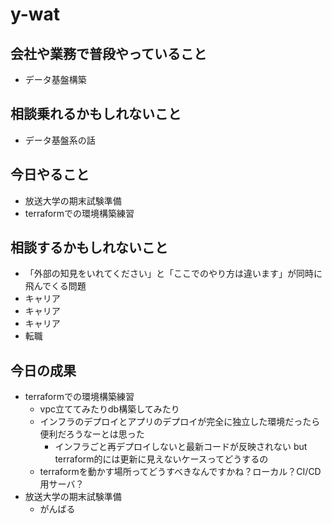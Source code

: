 # y-wat

## 会社や業務で普段やっていること
- データ基盤構築

## 相談乗れるかもしれないこと
- データ基盤系の話

## 今日やること
- 放送大学の期末試験準備
- terraformでの環境構築練習

## 相談するかもしれないこと
- 「外部の知見をいれてください」と「ここでのやり方は違います」が同時に飛んでくる問題
- キャリア
- キャリア
- キャリア
- 転職

## 今日の成果
- terraformでの環境構築練習
  - vpc立ててみたりdb構築してみたり
  - インフラのデプロイとアプリのデプロイが完全に独立した環境だったら便利だろうなーとは思った
    - インフラごと再デプロイしないと最新コードが反映されない but terraform的には更新に見えないケースってどうするの
  - terraformを動かす場所ってどうすべきなんですかね？ローカル？CI/CD用サーバ？
- 放送大学の期末試験準備
  - がんばる